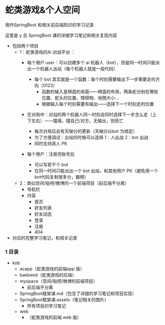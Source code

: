 # 蛇类游戏&个人空间

用作SpringBoot 和相关前后端知识的学习记录

这里是 y 总 SpringBoot 课的详细学习笔记和相关复现内容

- 包括两个项目
  - 1：蛇类游戏的Ai 对战平台 ：
    - 每个用户 user：可以创建多个 ai 机器人（bot），但是同一时间只能派出一个机器人出站（每个机器人就是一段代码）
      - 每个 bot 其实就是一个函数：每个时刻需要输出下一步需要走的方向（0123）
        - 函数的输入是棋盘的局面——棋盘的布局，两条蛇分别在哪些位置、蛇头的位置、障碍物、地图大小...
        - 根据输入每个时刻需要有输出——选择下一个时刻走的位置

    - 在对局中：对战的两个机器人同一时刻会同时选择下一步怎么走（上下左右）——撞墙，撞自己/对方，无输出，则死亡

      - 每次对局后会有天梯分的更新（天梯分以bot 为绑定）
      - 为了方便调试：出站的时候可以选择 1：人出战 2：bot 出战
      - 同时支持真人 PK

    - 每个用户：注册完账号后

      - 可以写若干个 bot
      - 在同一时间只能派出一个 bot 出站，和其他用户 PK（避免用一个 bot代码复制很多分，霸榜）
  - 2：类似空间/贴吧/微博的一个前端项目（前后端不分离）
    - 导航栏
    - 内容
      - 首页
      - 好友列表
      - 好友动态
      - 登录
      - 注册
      - 404
- 对应的完整学习笔记，和相关记录





### 1 目录

- kob
  - acapp（蛇类游戏的前端app 版）
  - bakbend（蛇类游戏的后端）
  - myspace（空间/贴吧/微博的前端项目）
    - 前后端不分离
  - SpringBoot框架课.md（包含了详细的学习笔记和项目实现）
  - SpringBoot框架课.assets（笔记相关的图片）
    - 所有项目的学习笔记
  - web
    - （蛇类游戏的前端 web 版）



